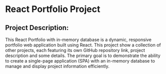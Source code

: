 # React Portfolio Project
## Project Description:
This React Portfolio with in-memory database is a dynamic, responsive portfolio web application built using React. This project show a collection of other projects, each featuring its own GitHub repository link, project description and some details. The primary goal is to demonstrate the ability to create a single-page application (SPA) with an in-memory database to manage and display project information efficiently.


